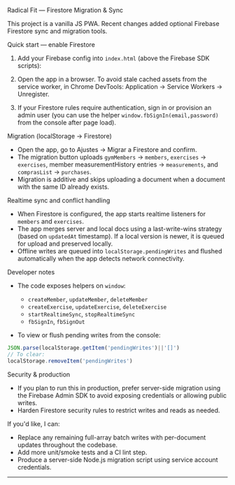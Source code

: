 Radical Fit — Firestore Migration & Sync

This project is a vanilla JS PWA. Recent changes added optional Firebase Firestore sync and migration tools.

Quick start — enable Firestore

1. Add your Firebase config into `index.html` (above the Firebase SDK scripts):

<script>
  window.FIREBASE_CONFIG = {
    apiKey: "...",
    authDomain: "...",
    projectId: "...",
    appId: "...",
    messagingSenderId: "...",
    measurementId: "..."
  };
</script>

2. Open the app in a browser. To avoid stale cached assets from the service worker, in Chrome DevTools: Application → Service Workers → Unregister.

3. If your Firestore rules require authentication, sign in or provision an admin user (you can use the helper `window.fbSignIn(email,password)` from the console after page load).

Migration (localStorage → Firestore)

- Open the app, go to Ajustes → Migrar a Firestore and confirm.
- The migration button uploads `gymMembers` -> `members`, `exercises` -> `exercises`, member measurementHistory entries -> `measurements`, and `comprasList` -> `purchases`.
- Migration is additive and skips uploading a document when a document with the same ID already exists.

Realtime sync and conflict handling

- When Firestore is configured, the app starts realtime listeners for `members` and `exercises`.
- The app merges server and local docs using a last-write-wins strategy (based on `updatedAt` timestamp). If a local version is newer, it is queued for upload and preserved locally.
- Offline writes are queued into `localStorage.pendingWrites` and flushed automatically when the app detects network connectivity.

Developer notes

- The code exposes helpers on `window`:
  - `createMember`, `updateMember`, `deleteMember`
  - `createExercise`, `updateExercise`, `deleteExercise`
  - `startRealtimeSync`, `stopRealtimeSync`
  - `fbSignIn`, `fbSignOut`

- To view or flush pending writes from the console:

```js
JSON.parse(localStorage.getItem('pendingWrites')||'[]')
// To clear:
localStorage.removeItem('pendingWrites')
```

Security & production

- If you plan to run this in production, prefer server-side migration using the Firebase Admin SDK to avoid exposing credentials or allowing public writes.
- Harden Firestore security rules to restrict writes and reads as needed.

If you'd like, I can:
- Replace any remaining full-array batch writes with per-document updates throughout the codebase.
- Add more unit/smoke tests and a CI lint step.
- Produce a server-side Node.js migration script using service account credentials.

---
